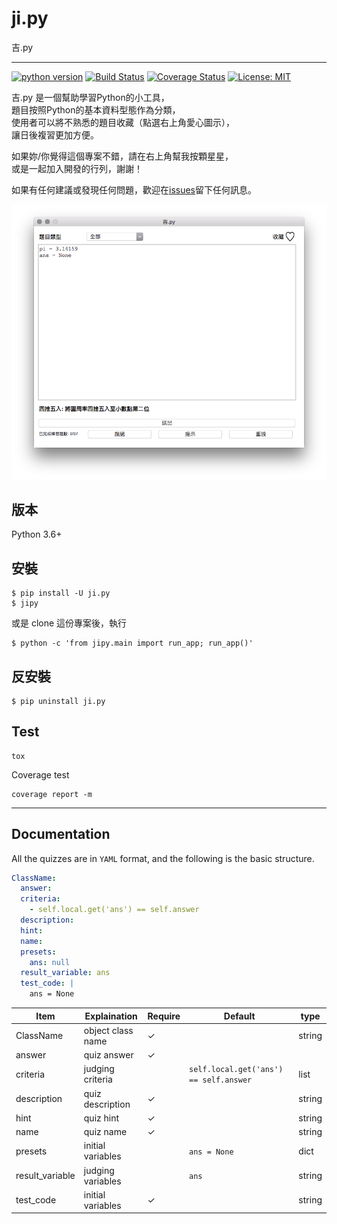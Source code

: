 # ji.py

吉.py

---
[![python version](https://img.shields.io/badge/python-3.6%2C3.7-green.svg)]()
[![Build Status](https://travis-ci.org/amigcamel/ji.py.svg?branch=master)](https://travis-ci.org/amigcamel/ji.py)
[![Coverage Status](https://coveralls.io/repos/github/amigcamel/ji.py/badge.svg?branch=master)](https://coveralls.io/github/amigcamel/ji.py?branch=master)
[![License: MIT](https://img.shields.io/badge/License-MIT-yellow.svg)](https://opensource.org/licenses/MIT)

吉.py 是一個幫助學習Python的小工具，  
題目按照Python的基本資料型態作為分類，  
使用者可以將不熟悉的題目收藏（點選右上角愛心圖示），  
讓日後複習更加方便。

如果妳/你覺得這個專案不錯，請在右上角幫我按顆星星，  
或是一起加入開發的行列，謝謝！

如果有任何建議或發現任何問題，歡迎在[issues](https://github.com/amigcamel/ji.py/issues)留下任何訊息。

![screenshot](./screenshot.png)

## 版本

Python 3.6+ 

## 安裝 

    $ pip install -U ji.py
    $ jipy

或是 clone 這份專案後，執行

    $ python -c 'from jipy.main import run_app; run_app()'


## 反安裝

    $ pip uninstall ji.py

## Test

    tox

Coverage test

    coverage report -m

---

## Documentation

All the quizzes are in `YAML` format, and the following is the basic structure.

```yaml
ClassName:
  answer:  
  criteria:
    - self.local.get('ans') == self.answer
  description: 
  hint: 
  name: 
  presets:
    ans: null
  result_variable: ans 
  test_code: |
    ans = None
```

| Item             | Explaination     | Require  | Default                                  | type        |
| ---------------- | ---------------- | -------- |----------------------------------------- | ----------- |
| ClassName        | object class name| ✓        |                                          | string      | 
| answer           | quiz answer      | ✓        |                                          |             | 
| criteria         | judging criteria |          | `self.local.get('ans') == self.answer`   | list        | 
| description      | quiz description | ✓        |                                          | string      | 
| hint             | quiz hint        | ✓        |                                          | string      | 
| name             | quiz name        | ✓        |                                          | string      | 
| presets          | initial variables|          | `ans = None`                             | dict        | 
| result_variable  | judging variables|          | `ans`                                    | string      | 
| test_code        | initial variables| ✓        |                                          | string      | 
